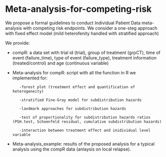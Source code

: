 # Meta-analysis-for-competing-risk
We propose a formal guidelines to conduct Individual Patient Data  meta-analysis with competing risk endpoints. 
We consider a one-steg approach with fixed effect model (mild heterofenity handled with stratified approach)

We provide:

- compR: a data set with trial id (trial), group of treatment (grpCT), time of event (failure_time), type of event (failure_type), treatment information (treated/control) and age (continuous variable)
- Meta-analysis for compR: script with all the function in R we implemented for:
 
         -forest plot (treatment effect and quantification of heterogeneity)
         
         -stratified Fine-Gray model for subdistribution hazards 
         
         -landmark approaches for subdistribution hazards
         
         -test of proportionality for subdistribution hazards ratios (PSH.test, Schoenfeld residual, cumulative subdistribution hazards)
         
         -interaction between treatment effect and inidividual level variable
 
- Meta-analysis_example: results of the proposed analysis for a typical analysis using the compR data (anlaysis on local relapse).



 
